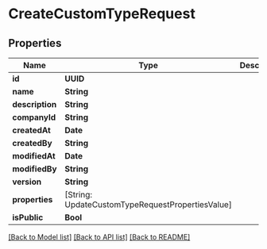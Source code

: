 # CreateCustomTypeRequest

## Properties
Name | Type | Description | Notes
------------ | ------------- | ------------- | -------------
**id** | **UUID** |  | [optional] 
**name** | **String** |  | 
**description** | **String** |  | [optional] 
**companyId** | **String** |  | 
**createdAt** | **Date** |  | [optional] 
**createdBy** | **String** |  | 
**modifiedAt** | **Date** |  | [optional] 
**modifiedBy** | **String** |  | 
**version** | **String** |  | 
**properties** | [String: UpdateCustomTypeRequestPropertiesValue] |  | [optional] 
**isPublic** | **Bool** |  | [optional] 

[[Back to Model list]](../README.md#documentation-for-models) [[Back to API list]](../README.md#documentation-for-api-endpoints) [[Back to README]](../README.md)


